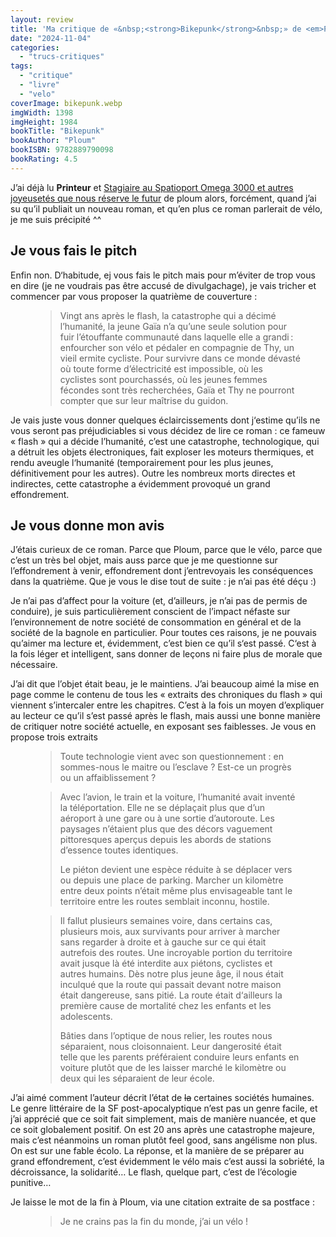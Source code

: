 ```yaml
---
layout: review
title: 'Ma critique de «&nbsp;<strong>Bikepunk</strong>&nbsp;» de <em>Ploum</em>'
date: "2024-11-04"
categories: 
  - "trucs-critiques"
tags: 
  - "critique"
  - "livre"
  - "velo"
coverImage: bikepunk.webp
imgWidth: 1398
imgHeight: 1984
bookTitle: "Bikepunk"
bookAuthor: "Ploum"
bookISBN: 9782889790098     
bookRating: 4.5
---
```


J’ai déjà lu <strong>Printeur</strong> et <a href="/2023/04/ma-critique-de-stagiaire-au-spatioport-omega-3000-de-ploum/">Stagiaire au Spatioport Omega 3000 et autres joyeusetés que nous réserve le futur</a> de ploum alors, forcément, quand j’ai su qu’il publiait un nouveau roman, et qu’en plus ce roman parlerait de vélo, je me suis précipité ^^

<h2>Je vous fais le pitch</h2>

Enfin non. D‘habitude, ej vous fais le pitch mais pour m’éviter de trop vous en dire (je ne voudrais pas être accusé de divulgachage), je vais tricher et commencer par vous proposer la quatrième de couverture :

<figure>
  <blockquote class="citation">
    <p>Vingt ans après le flash, la catastrophe qui a décimé l’humanité, la jeune Gaïa n’a qu’une seule solution pour fuir l’étouffante communauté dans laquelle elle a grandi : enfourcher son vélo et pédaler en compagnie de Thy, un vieil ermite cycliste. Pour survivre dans ce monde dévasté où toute forme d’électricité est impossible, où les cyclistes sont pourchassés, où les jeunes femmes fécondes sont très recherchées, Gaïa et Thy ne pourront compter que sur leur maîtrise du guidon.</p>
  </blockquote>
</figure>

Je vais juste vous donner quelques éclaircissements dont j‘estime qu’ils ne vous seront pas préjudiciables si vous décidez de lire ce roman : ce fameuw « flash » qui a décide l’humanité, c’est une catastrophe, technologique, qui a détruit les objets électroniques, fait exploser les moteurs thermiques, et rendu aveugle l‘humanité (temporairement pour les plus jeunes, définitivement pour les autres). Outre les nombreux morts directes et indirectes, cette catastrophe a évidemment provoqué un grand effondrement.

<h2>Je vous donne mon avis</h2>

J’étais curieux de ce roman. Parce que Ploum, parce que le vélo, parce que c’est un très bel objet, mais auss parce que je me questionne sur l’effondrement à venir, effondrement dont j’entrevoyais les conséquences dans la quatrième. Que je vous le dise tout de suite : je n’ai pas été déçu :)

Je n’ai pas d’affect pour la voiture (et, d’ailleurs, je n’ai pas de permis de conduire), je suis particulièrement conscient de l’impact néfaste sur l’environnement de notre société de consommation en général et de la société de la bagnole en particulier. Pour toutes ces raisons, je ne pouvais qu’aimer ma lecture et, évidemment, c’est bien ce qu’il s‘est passé. C‘est à la fois léger et intelligent, sans donner de leçons ni faire plus de morale que nécessaire.

J’ai dit que l’objet était beau, je le maintiens. J’ai beaucoup aimé la mise en page comme le contenu de tous les « extraits des chroniques du flash » qui viennent s’intercaler entre les chapitres. C’est à la fois un moyen d’expliquer au lecteur ce qu’il s’est passé après le flash, mais aussi une bonne manière de critiquer notre société actuelle, en exposant ses faiblesses. Je vous en propose trois extraits

<figure>
  <blockquote class="citation">
    <p>Toute technologie vient avec son questionnement : en sommes-nous le maitre ou l’esclave ? Est-ce un progrès ou un affaiblissement ?</p>
  </blockquote>
</figure>

<figure>
  <blockquote class="citation">
    <p>Avec l’avion, le train et la voiture, l’humanité avait inventé la téléportation. Elle ne se déplaçait plus que d’un aéroport à une gare ou à une sortie d’autoroute. Les paysages n’étaient plus que des décors vaguement pittoresques aperçus depuis les abords de stations d’essence toutes identiques.</p>
    <p>Le piéton devient une espèce réduite à se déplacer vers ou depuis une place de parking. Marcher un kilomètre entre deux points n’était même plus envisageable tant le territoire entre les routes semblait inconnu, hostile.</p>
  </blockquote>
</figure>

<figure>
  <blockquote class="citation">
    <p>Il fallut plusieurs semaines voire, dans certains cas, plusieurs mois, aux survivants pour arriver à marcher sans regarder à droite et à gauche sur ce qui était autrefois des routes. Une incroyable portion du territoire avait jusque là été interdite aux piétons, cyclistes et autres humains. Dès notre plus jeune âge, il nous était inculqué que la route qui passait devant notre maison était dangereuse, sans pitié. La route était d‘ailleurs la première cause de mortalité chez les enfants et les adolescents.</p>
    <p>Bâties dans l’optique de nous relier, les routes nous séparaient, nous cloisonnaient. Leur dangerosité était telle que les parents préféraient conduire leurs enfants en voiture plutôt que de les laisser marché le kilomètre ou deux qui les séparaient de leur école.</p>
  </blockquote>
</figure>

J’ai aimé comment l’auteur décrit l’état de <strike>la</strike> certaines sociétés humaines. Le genre littéraire de la <abbr>SF</abbr> post-apocalyptique n’est pas un genre facile, et j’ai apprécié que ce soit fait simplement, mais de manière nuancée, et que ce soit globalement positif. On est 20 ans après une catastrophe majeure, mais c’est néanmoins un roman plutôt feel good, sans angélisme non plus. On est sur une fable écolo. La réponse, et la manière de se préparer au grand effondrement, c’est évidemment le vélo mais c’est aussi la sobriété, la décroissance, la solidarité… Le flash, quelque part, c’est de l’écologie punitive…

Je laisse le mot de la fin à Ploum, via une citation extraite de sa postface :

<figure>
  <blockquote class="citation">
    <p>Je ne crains pas la fin du monde, j’ai un vélo !</p>
  </blockquote>
</figure>
